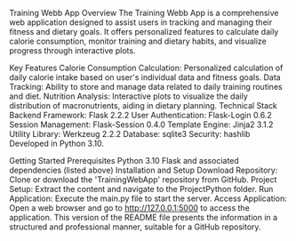 Training Webb App
Overview
The Training Webb App is a comprehensive web application designed to assist users in tracking and managing their fitness and dietary goals. It offers personalized features to calculate daily calorie consumption, monitor training and dietary habits, and visualize progress through interactive plots.

Key Features
Calorie Consumption Calculation: Personalized calculation of daily calorie intake based on user's individual data and fitness goals.
Data Tracking: Ability to store and manage data related to daily training routines and diet.
Nutrition Analysis: Interactive plots to visualize the daily distribution of macronutrients, aiding in dietary planning.
Technical Stack
Backend Framework: Flask 2.2.2
User Authentication: Flask-Login 0.6.2
Session Management: Flask-Session 0.4.0
Template Engine: Jinja2 3.1.2
Utility Library: Werkzeug 2.2.2
Database: sqlite3
Security: hashlib
Developed in Python 3.10.

Getting Started
Prerequisites
Python 3.10
Flask and associated dependencies (listed above)
Installation and Setup
Download Repository: Clone or download the 'TrainingWebApp' repository from GitHub.
Project Setup: Extract the content and navigate to the ProjectPython folder.
Run Application: Execute the main.py file to start the server.
Access Application: Open a web browser and go to http://127.0.0.1:5000 to access the application.
This version of the README file presents the information in a structured and professional manner, suitable for a GitHub repository.

